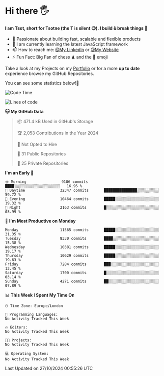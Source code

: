 # Hi there :raised_hand_with_fingers_splayed:
#### I am Tsot, short for Tsotne (the T is silent :wink:). I build & break things :space_invader:
- :telescope: Passionate about building fast, scalable and flexible products
- :seedling: I am currently learning the latest JavaScript framework 
- :mailbox: How to reach me: [@My LinkedIn](https://www.linkedin.com/in/tsotne-gvadzabia/) or [@My Website](https://tsotne.co.uk/contact)
- :zap: Fun Fact: Big Fan of chess ♟ and the 👾 emoji

Take a look at my Projects on my [Portfolio](https://tsotne.co.uk/) or for a more **up to date** experience browse my GitHub Repositories.

You can see some statistics below!:space_invader:
<!--START_SECTION:waka-->
![Code Time](http://img.shields.io/badge/Code%20Time-761%20hrs%202%20mins-blue)

![Lines of code](https://img.shields.io/badge/From%20Hello%20World%20I%27ve%20Written-17.1%20million%20lines%20of%20code-blue)

**🐱 My GitHub Data** 

> 📦 471.4 kB Used in GitHub's Storage 
 > 
> 🏆 2,053 Contributions in the Year 2024
 > 
> 🚫 Not Opted to Hire
 > 
> 📜 31 Public Repositories 
 > 
> 🔑 25 Private Repositories 
 > 
**I'm an Early 🐤** 

```text
🌞 Morning                9186 commits        ████░░░░░░░░░░░░░░░░░░░░░   16.96 % 
🌆 Daytime                32347 commits       ███████████████░░░░░░░░░░   59.72 % 
🌃 Evening                10464 commits       █████░░░░░░░░░░░░░░░░░░░░   19.32 % 
🌙 Night                  2163 commits        █░░░░░░░░░░░░░░░░░░░░░░░░   03.99 % 
```
📅 **I'm Most Productive on Monday** 

```text
Monday                   11565 commits       █████░░░░░░░░░░░░░░░░░░░░   21.35 % 
Tuesday                  8330 commits        ████░░░░░░░░░░░░░░░░░░░░░   15.38 % 
Wednesday                10381 commits       █████░░░░░░░░░░░░░░░░░░░░   19.17 % 
Thursday                 10629 commits       █████░░░░░░░░░░░░░░░░░░░░   19.63 % 
Friday                   7284 commits        ███░░░░░░░░░░░░░░░░░░░░░░   13.45 % 
Saturday                 1700 commits        █░░░░░░░░░░░░░░░░░░░░░░░░   03.14 % 
Sunday                   4271 commits        ██░░░░░░░░░░░░░░░░░░░░░░░   07.89 % 
```


📊 **This Week I Spent My Time On** 

```text
🕑︎ Time Zone: Europe/London

💬 Programming Languages: 
No Activity Tracked This Week

🔥 Editors: 
No Activity Tracked This Week

🐱‍💻 Projects: 
No Activity Tracked This Week

💻 Operating System: 
No Activity Tracked This Week
```


 Last Updated on 27/10/2024 00:55:26 UTC
<!--END_SECTION:waka-->
